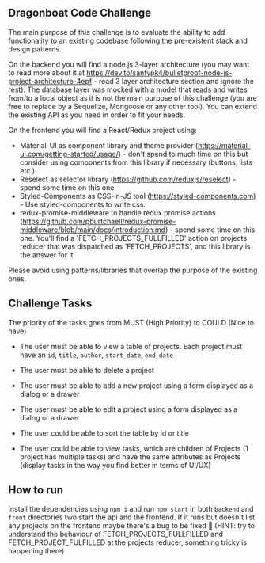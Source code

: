 ## Dragonboat Code Challenge

The main purpose of this challenge is to evaluate the ability to add functionality to an existing codebase following the pre-existent stack and design patterns.

On the backend you will find a node.js 3-layer architecture (you may want to read more about it at https://dev.to/santypk4/bulletproof-node-js-project-architecture-4epf - read 3 layer architecture section and ignore the rest). The database layer was mocked with a model that reads and writes from/to a local object as it is not the main purpose of this challenge (you are free to replace by a Sequelize, Mongoose or any other tool). You can extend the existing API as you need in order to fit your needs.

On the frontend you will find a React/Redux project using:

- Material-UI as component library and theme provider (https://material-ui.com/getting-started/usage/) - don't spend to much time on this but consider using components from this library if necessary (buttons, lists etc.)
- Reselect as selector library (https://github.com/reduxjs/reselect) - spend some time on this one
- Styled-Components as CSS-in-JS tool (https://styled-components.com) - Use styled-components to write css.
- redux-promise-middleware to handle redux promise actions (https://github.com/pburtchaell/redux-promise-middleware/blob/main/docs/introduction.md) - spend some time on this one. You'll find a 'FETCH_PROJECTS_FULLFILLED' action on projects reducer that was dispatched as 'FETCH_PROJECTS', and this library is the answer for it.

Please avoid using patterns/libraries that overlap the purpose of the existing ones.

## Challenge Tasks

The priority of the tasks goes from MUST (High Priority) to COULD (Nice to have)

- The user must be able to view a table of projects. Each project must have an `id`, `title`, `author`, `start_date`, `end_date`

- The user must be able to delete a project

- The user must be able to add a new project using a form displayed as a dialog or a drawer

- The user must be able to edit a project using a form displayed as a dialog or a drawer

- The user could be able to sort the table by id or title

- The user could be able to view tasks, which are children of Projects (1 project has multiple tasks) and have the same attributes as Projects (display tasks in the way you find better in terms of UI/UX)

## How to run

Install the dependencies using `npm i` and run `npm start` in both `backend` and `front` directories two start the api and the frontend.
If it runs but doesn't list any projects on the frontend maybe there's a bug to be fixed 🤔 (HINT: try to understand the behaviour of FETCH_PROJECTS_FULLFILLED and FETCH_PROJECT_FULFILLED at the projects reducer, something tricky is happening there)
